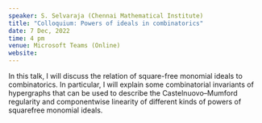 ```yaml
---
speaker: S. Selvaraja (Chennai Mathematical Institute)
title: "Colloquium: Powers of ideals in combinatorics"
date: 7 Dec, 2022
time: 4 pm
venue: Microsoft Teams (Online)
website: 
---
```



In this talk, I will discuss the relation of square-free monomial ideals to combinatorics.
In particular, I will explain some combinatorial invariants of hypergraphs that can be used
to describe the Castelnuovo–Mumford regularity and componentwise linearity of different kinds
of powers of squarefree monomial ideals.
